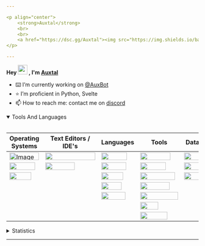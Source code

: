 ```yaml
---

<p align="center">
	<strong>Auxtal</strong>
	<br>
	<br>
	<a href="https://dsc.gg/Auxtal"><img src="https://img.shields.io/badge/Discord-5865F2.svg?logo=Discord&logoColor=white"></a>
</p>

---
```


**Hey <a href="https://dsc.gg/Auxtal"><img src="https://media.giphy.com/media/hvRJCLFzcasrR4ia7z/giphy.gif" width="25" height="25"></a> , I'm <a href="https://github.com/Auxtal">Auxtal</a>**

- ⌨️ I’m currently working on [@AuxBot](https://github.com/auxBot-discord-bot)
- ⭐ I’m proficient in Python, Svelte
- 📫 How to reach me: contact me on [discord](https://discord.com/users/327745755789918208)

<details open>
	<summary>Tools And Languages</summary>
	<br>
	<table>
		<thead>
  			<tr>
    				<th>Operating Systems</th>
    				<th>Text Editors / IDE's</th>
    				<th>Languages</th>
    				<th>Tools</th>
    				<th>Databases</th>
  			</tr>
		</thead>
		<tbody>
  			<tr>
    				<td><img src="https://img.shields.io/badge/Windows-0078D6.svg?logo=Windows&logoColor=white" alt="Image" width="77" height="20"></td>
    				<td><img src="https://img.shields.io/badge/Visual%20Studio%20Code-007ACC.svg?logo=Visual-Studio-Code&logoColor=white" width="131" height="20"></td>
    				<td><img src="https://img.shields.io/badge/Python-3776AB.svg?logo=Python&logoColor=white" width="67" height="20"></td>
    				<td><img src="https://img.shields.io/badge/Portainer-13BEF9.svg?logo=Portainer&logoColor=white" width="79" height="20"></td>
    				<td><img src="https://img.shields.io/badge/PostgreSQL-4169E1.svg?logo=PostgreSQL&logoColor=white" width="91" height="20"></td>
  			</tr>
  			<tr>
    				<td><img src="https://img.shields.io/badge/macOS-000000.svg?logo=macOS&logoColor=white" width="67" height="20"></td>
    				<td><img src="https://img.shields.io/badge/PyCharm-000000.svg?logo=PyCharm&logoColor=white" width="77" height="20"></td>
    				<td><img src="https://img.shields.io/badge/HTML5-E34F26.svg?logo=HTML5&logoColor=white" width="65" height="20"></td>
    				<td><img src="https://img.shields.io/badge/Docker-2496ED.svg?logo=Docker&logoColor=white" width="67" height="20"></td>
    				<td><img src="https://img.shields.io/badge/MongoDB-47A248.svg?logo=MongoDB&logoColor=white" width="81" height="20"></td>
  			</tr>
  			<tr>
    				<td><img src="https://img.shields.io/badge/Linux-FCC624.svg?logo=Linux&logoColor=black" width="57" height="20"></td>
    				<td></td>
    				<td><img src="https://img.shields.io/badge/CSS3-1572B6.svg?logo=CSS3&logoColor=white" width="57" height="20"></td>
    				<td><img src="https://img.shields.io/badge/Kubernetes-326CE5.svg?logo=Kubernetes&logoColor=white" width="91" height="20"></td>
    				<td><img src="https://img.shields.io/badge/redis-%23DD0031.svg?&logo=redis&logoColor=white" width="55" height="20"></td>
  			</tr>
  			<tr>
    				<td></td>
    				<td></td>
    				<td><img src="https://img.shields.io/badge/Sass-CC6699.svg?logo=Sass&logoColor=white" width="53" height="20"></td>
    				<td><img src="https://img.shields.io/badge/GraphQL-E10098.svg?logo=GraphQL&logoColor=white" width="77" height="20"></td>
    				<td></td>
  			</tr>
  			<tr>
    				<td></td>
			 	<td></td>
    				<td><img src="https://img.shields.io/badge/Svelte-FF3E00.svg?logo=Svelte&logoColor=white" width="63" height="20"></td>
    				<td><img src="https://img.shields.io/badge/Tailwind%20CSS-06B6D4.svg?logo=Tailwind-CSS&logoColor=white" width="99" height="20"></td>
    				<td></td>
  			</tr>
  			<tr>
				<td></td>
    				<td></td>
    				<td></td>
    				<td><img src="https://img.shields.io/badge/GIT-E44C30?&logo=git&logoColor=white" width="47" height="20"></td>
    				<td></td>
  			</tr>
			<tr>
    				<td></td>
    				<td></td>
    				<td></td>
    				<td><img src="https://img.shields.io/badge/starship-DD0B78?&logo=starship&logoColor=white" width="71" height="20"></td>
    				<td></td>
  			</tr>
		</tbody>
	</table>
</details>
<details>
	<summary>Statistics</summary>
	<br>

<!--START_SECTION:waka-->
![Code Time](http://img.shields.io/badge/Code%20Time-863%20hrs%2020%20mins-blue)

![Profile Views](http://img.shields.io/badge/Profile%20Views-6-blue)

**🐱 My GitHub Data** 

> 🏆 268 Contributions in the Year 2022
 > 
> 📦 334 Bytes Used in GitHub's Storage 
 > 
> 🚫 Not Opted to Hire
 > 
> 📜 4 Public Repositories 
 > 
> 🔑 0 Private Repositories  
 > 
**I'm an Early 🐤** 

```text
🌞 Morning    93 commits     █████░░░░░░░░░░░░░░░░░░░░   20.76% 
🌆 Daytime    175 commits    █████████░░░░░░░░░░░░░░░░   39.06% 
🌃 Evening    164 commits    █████████░░░░░░░░░░░░░░░░   36.61% 
🌙 Night      16 commits     █░░░░░░░░░░░░░░░░░░░░░░░░   3.57%

```
📅 **I'm Most Productive on Tuesday** 

```text
Monday       40 commits     ██░░░░░░░░░░░░░░░░░░░░░░░   8.93% 
Tuesday      115 commits    ██████░░░░░░░░░░░░░░░░░░░   25.67% 
Wednesday    42 commits     ██░░░░░░░░░░░░░░░░░░░░░░░   9.38% 
Thursday     87 commits     ████░░░░░░░░░░░░░░░░░░░░░   19.42% 
Friday       41 commits     ██░░░░░░░░░░░░░░░░░░░░░░░   9.15% 
Saturday     27 commits     █░░░░░░░░░░░░░░░░░░░░░░░░   6.03% 
Sunday       96 commits     █████░░░░░░░░░░░░░░░░░░░░   21.43%

```


📊 **This Week I Spent My Time On** 

```text
💬 Programming Languages: 
Python                   4 hrs 36 mins       █████████████░░░░░░░░░░░░   54.58% 
Svelte                   2 hrs 22 mins       ███████░░░░░░░░░░░░░░░░░░   28.1% 
TOML                     24 mins             █░░░░░░░░░░░░░░░░░░░░░░░░   4.82% 
YAML                     15 mins             ░░░░░░░░░░░░░░░░░░░░░░░░░   2.99% 
Other                    13 mins             ░░░░░░░░░░░░░░░░░░░░░░░░░   2.75%

🔥 Editors: 
VS Code                  8 hrs 26 mins       █████████████████████████   100.0%

🐱‍💻 Projects: 
AuxBot                   2 hrs 59 mins       ████████░░░░░░░░░░░░░░░░░   35.46% 
Website                  2 hrs 41 mins       ████████░░░░░░░░░░░░░░░░░   31.77% 
api                      1 hr 56 mins        █████░░░░░░░░░░░░░░░░░░░░   22.89% 
Status                   19 mins             █░░░░░░░░░░░░░░░░░░░░░░░░   3.92% 
Docs                     12 mins             ░░░░░░░░░░░░░░░░░░░░░░░░░   2.5%

💻 Operating System: 
Mac                      8 hrs 12 mins       ████████████████████████░   97.16% 
Windows                  9 mins              ░░░░░░░░░░░░░░░░░░░░░░░░░   1.8% 
WSL                      5 mins              ░░░░░░░░░░░░░░░░░░░░░░░░░   1.04%

```

**I Mostly Code in Python** 

```text
Python                   4 repos             ████████████████████░░░░░   80.0% 
JavaScript               1 repo              █████░░░░░░░░░░░░░░░░░░░░   20.0%

```



<!--END_SECTION:waka-->

</details>

---
